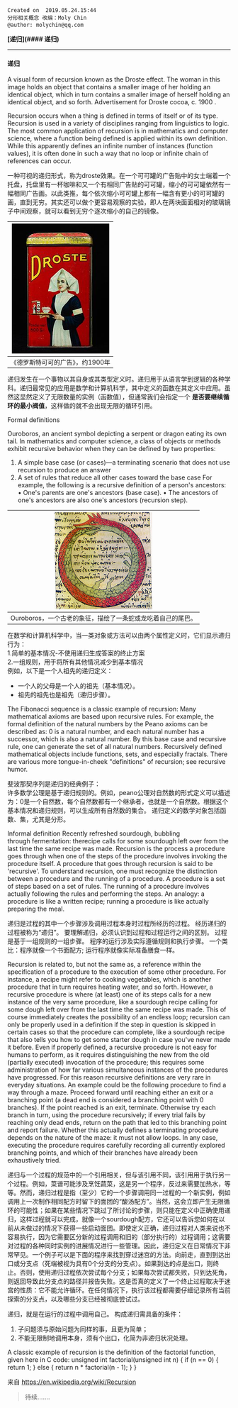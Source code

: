 ```
Created on  2019.05.24.15:44   
分形相关概念 改编：Moly Chin   
@author: molychin@qq.com   
```



**[递归](#### 递归)**







----
#### 递归
A visual form of recursion known as the Droste effect. The woman in this image holds an object that contains a smaller image of her holding an identical object, which in turn contains a smaller image of herself holding an identical object, and so forth. Advertisement for Droste cocoa, c. 1900 .

Recursion occurs when a thing is defined in terms of itself or of its type. Recursion is used in a variety of disciplines ranging from linguistics to logic. The most common application of recursion is in mathematics and computer science, where a function being defined is applied within its own definition. While this apparently defines an infinite number of instances (function values), it is often done in such a way that no loop or infinite chain of references can occur.

一种可视的递归形式，称为droste效果。在一个可可罐的广告贴中的女士端着一个托盘，托盘里有一杯咖啡和又一个有相同广告贴的可可罐，缩小的可可罐依然有一幅相同广告画。以此类推，每个依次缩小可可罐上都有一幅含有更小的可可罐的画，直到无穷。其实还可以做个更容易观察的实验，即人在两块面面相对的玻璃镜子中间观察，就可以看到无穷个逐次缩小的自己的镜像。

|![](res/220px-Droste_Cacao_Alcalinise_blikje_foto4.jpg)|
|:---:|
|《德罗斯特可可的广告》，约1900年|

递归发生在一个事物以其自身或其类型定义时。递归用于从语言学到逻辑的各种学科。递归最常见的应用是数学和计算机科学，其中定义的函数在其定义中应用。虽然这显然定义了无限数量的实例（函数值），但通常我们会指定一个 **是否要继续循环的最小阀值**，这样做的就不会出现无限的循环引用。


Formal definitions

Ouroboros, an ancient symbol depicting a serpent or dragon eating its own tail.
In mathematics and computer science, a class of objects or methods exhibit recursive behavior when they can be defined by two properties:
1. A simple base case (or cases)—a terminating scenario that does not use recursion to produce an answer
2. A set of rules that reduce all other cases toward the base case
For example, the following is a recursive definition of a person's ancestors:
• One's parents are one's ancestors (base case).
• The ancestors of one's ancestors are also one's ancestors (recursion step).

|![](res/220px-Serpiente_alquimica.jpg)|
|:---:|
|Ouroboros，一个古老的象征，描绘了一条蛇或龙吃着自己的尾巴。|

在数学和计算机科学中，当一类对象或方法可以由两个属性定义时，它们显示递归行为：  
1.简单的基本情况-不使用递归生成答案的终止方案  
2.一组规则，用于将所有其他情况减少到基本情况  
例如，以下是一个人祖先的递归定义：
* 一个人的父母是一个人的祖先（基本情况）。
* 祖先的祖先也是祖先（递归步骤）。

The Fibonacci sequence is a classic example of recursion:
Many mathematical axioms are based upon recursive rules. For example, the formal definition of the natural numbers by the Peano axioms can be described as: 0 is a natural number, and each natural number has a successor, which is also a natural number. By this base case and recursive rule, one can generate the set of all natural numbers.
Recursively defined mathematical objects include functions, sets, and especially fractals.
There are various more tongue-in-cheek "definitions" of recursion; see recursive humor.

斐波那契序列是递归的经典例子：  
许多数学公理是基于递归规则的。例如，peano公理对自然数的形式定义可以描述为：0是一个自然数，每个自然数都有一个继承者，也就是一个自然数。根据这个基本情况和递归规则，可以生成所有自然数的集合。
递归定义的数学对象包括函数、集，尤其是分形。

Informal definition
Recently refreshed sourdough, bubbling through fermentation: therecipe calls for some sourdough left over from the last time the same recipe was made.
Recursion is the process a procedure goes through when one of the steps of the procedure involves invoking the procedure itself. A procedure that goes through recursion is said to be 'recursive'.
To understand recursion, one must recognize the distinction between a procedure and the running of a procedure. A procedure is a set of steps based on a set of rules. The running of a procedure involves actually following the rules and performing the steps. An analogy: a procedure is like a written recipe; running a procedure is like actually preparing the meal.

递归是过程的其中一个步骤涉及调用过程本身时过程所经历的过程。 经历递归的过程被称为“递归”。
要理解递归，必须认识到过程和过程运行之间的区别。 过程是基于一组规则的一组步骤。 程序的运行涉及实际遵循规则和执行步骤。 一个类比：程序就像一个书面配方; 运行程序就像实际准备膳食一样。

Recursion is related to, but not the same as, a reference within the specification of a procedure to the execution of some other procedure. For instance, a recipe might refer to cooking vegetables, which is another procedure that in turn requires heating water, and so forth. However, a recursive procedure is where (at least) one of its steps calls for a new instance of the very same procedure, like a sourdough recipe calling for some dough left over from the last time the same recipe was made. This of course immediately creates the possibility of an endless loop; recursion can only be properly used in a definition if the step in question is skipped in certain cases so that the procedure can complete, like a sourdough recipe that also tells you how to get some starter dough in case you've never made it before. Even if properly defined, a recursive procedure is not easy for humans to perform, as it requires distinguishing the new from the old (partially executed) invocation of the procedure; this requires some administration of how far various simultaneous instances of the procedures have progressed. For this reason recursive definitions are very rare in everyday situations. An example could be the following procedure to find a way through a maze. Proceed forward until reaching either an exit or a branching point (a dead end is considered a branching point with 0 branches). If the point reached is an exit, terminate. Otherwise try each branch in turn, using the procedure recursively; if every trial fails by reaching only dead ends, return on the path that led to this branching point and report failure. Whether this actually defines a terminating procedure depends on the nature of the maze: it must not allow loops. In any case, executing the procedure requires carefully recording all currently explored branching points, and which of their branches have already been exhaustively tried.

递归与一个过程的规范中的一个引用相关，但与该引用不同，该引用用于执行另一个过程。例如，菜谱可能涉及烹饪蔬菜，这是另一个程序，反过来需要加热水，等等。然而，递归过程是指（至少）它的一个步骤调用同一过程的一个新实例，例如调用上一次制作相同配方时留下的面团的“酸汤配方”。当然，这会立即产生无限循环的可能性；如果在某些情况下跳过了所讨论的步骤，则只能在定义中正确使用递归，这样过程就可以完成，就像一个sourdough配方，它还可以告诉您如何在以前从未做过的情况下获得一些启动面团。即使定义正确，递归过程对人类来说也不容易执行，因为它需要区分新的过程调用和旧的（部分执行的）过程调用；这需要对过程的各种同时实例的进展情况进行一些管理。因此，递归定义在日常情况下非常罕见。一个例子可以是下面的程序来找到穿过迷宫的方法。向前走，直到到达出口或分支点（死端被视为具有0个分支的分支点）。如果到达的点是出口，则终止。否则，使用递归过程依次尝试每个分支；如果每次尝试都失败，只到达死角，则返回导致此分支点的路径并报告失败。这是否真的定义了一个终止过程取决于迷宫的性质：它不能允许循环。在任何情况下，执行该过程都需要仔细记录所有当前探索的分支点，以及哪些分支已经被彻底尝试过。

递归，就是在运行的过程中调用自己。
构成递归需具备的条件：
1. 子问题须与原始问题为同样的事，且更为简单；
2. 不能无限制地调用本身，须有个出口，化简为非递归状况处理。

A classic example of recursion is the definition of the factorial function, given here in C code:
unsigned int factorial(unsigned int n) {
    if (n == 0) {
        return 1;
    } else {
        return n * factorial(n - 1);
    }
}

来自 <https://en.wikipedia.org/wiki/Recursion>













>待续.......
